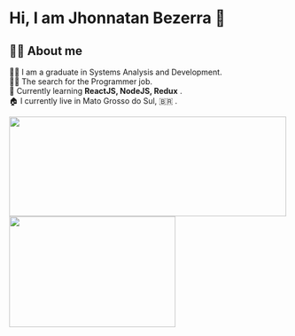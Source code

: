 # Hi, I am Jhonnatan Bezerra 👋
## 👨‍💻 About me
👨‍🎓 I am a graduate in Systems Analysis and Development.<br>
🕵️‍♂️ The search for the Programmer job.<br>
🧠 Currently learning **ReactJS, NodeJS, Redux** . <br>
🏠 I currently live in Mato Grosso do Sul, 🇧🇷 .<br>

<div style="display: flex,  ">
 
  <img  height="180cm" width="500cm" src="https://github-readme-stats.vercel.app/api?username=jhonnatanBezerra&show_icons=true&hide=contribs,prs&theme=tokyonight&include_all_commits=true&count_private=true" />

  <img   height="200cm" width="300cm" src="https://github-readme-stats.vercel.app/api/top-langs/?username=jhonnatanBezerra&layout=compact&langs_count=16&theme=tokyonight " />
   
</div>
